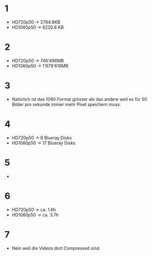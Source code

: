 # 1
- HD720p50 -> 2764.8KB
- HD1080p50 -> 6220.8 KB

# 2 
- HD720p50 -> 746'496MB
- HD1080p50 -> 1'679'616MB

# 3
- Natürlich ist das 1080 Format grösser als das andere weil es für 50 Bilder pro sekunde immer mehr Pixel speichern muss.

# 4
- HD720p50 -> 8 Blueray Disks
- HD1080p50 -> 17 Blueray Disks

# 5
- 

# 6
- HD720p50 -> ca. 1.6h
- HD1080p50 -> ca. 3.7h

# 7
- Nein weil die Videos dort Compressed sind.